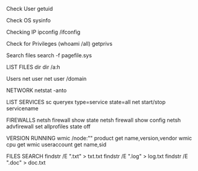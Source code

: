
Check User
getuid

Check OS
sysinfo


Checking IP
ipconfig /ifconfig

Check for Privileges (whoami /all)
getprivs

Search files
search -f pagefile.sys

LIST FILES
dir
dir /a:h

Users
net user
net user /domain

NETWORK
netstat -anto

LIST SERVICES
sc queryex type=service state=all
net start/stop servicename

FIREWALLS
netsh firewall show state
netsh firewall show config
netsh advfirewall set allprofiles state off

VERSION RUNNING 
wmic /node:"" product get name,version,vendor
wmic cpu get
wmic useraccount get name,sid

FILES SEARCH
findstr /E ".txt" > txt.txt
findstr /E ".log" > log.txt
findstr /E ".doc" > doc.txt

